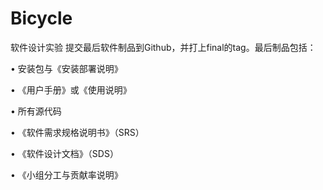 # Bicycle
软件设计实验
提交最后软件制品到Github，并打上final的tag。最后制品包括：

• 安装包与《安装部署说明》

• 《用户手册》或《使用说明》

• 所有源代码

• 《软件需求规格说明书》（SRS）

• 《软件设计文档》（SDS）

• 《小组分工与贡献率说明》
